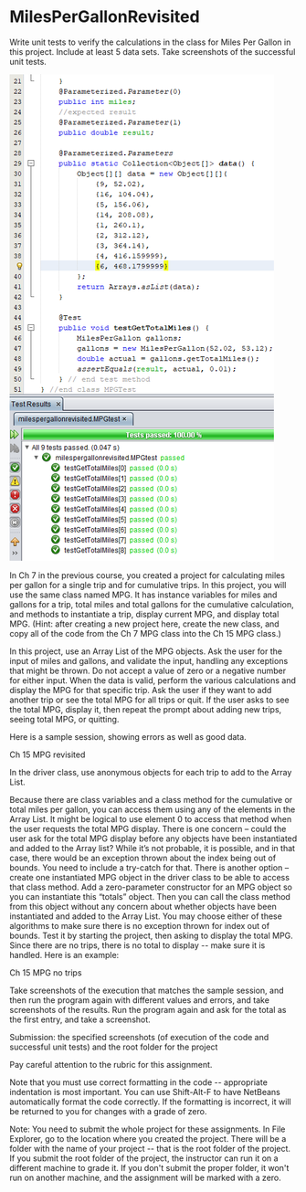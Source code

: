 # MilesPerGallonRevisited

Write unit tests to verify the calculations in the class for Miles Per Gallon in this project. Include at least 5 data sets. Take screenshots of the successful unit tests.

![unit test output](https://github.com/bell-kevin/MilesPerGallonRevisited/blob/main/all%20test%20units%20passed.PNG)

In Ch 7 in the previous course, you created a project for calculating miles per gallon for a single trip and for cumulative trips. In this project, you will use the same class named MPG. It has instance variables for miles and gallons for a trip, total miles and total gallons for the cumulative calculation, and methods to instantiate a trip, display current MPG, and display total MPG. (Hint: after creating a new project here, create the new class, and copy all of the code from the Ch 7 MPG class into the Ch 15 MPG class.)

In this project, use an Array List of the MPG objects. Ask the user for the input of miles and gallons, and validate the input, handling any exceptions that might be thrown. Do not accept a value of zero or a negative number for either input. When the data is valid, perform the various calculations and display the MPG for that specific trip. Ask the user if they want to add another trip or see the total MPG for all trips or quit. If the user asks to see the total MPG, display it, then repeat the prompt about adding new trips, seeing total MPG, or quitting.

Here is a sample session, showing errors as well as good data.

Ch 15 MPG revisited

In the driver class, use anonymous objects for each trip to add to the Array List.

Because there are class variables and a class method for the cumulative or total miles per gallon, you can access them using any of the elements in the Array List. It might be logical to use element 0 to access that method when the user requests the total MPG display. There is one concern – could the user ask for the total MPG display before any objects have been instantiated and added to the Array list? While it’s not probable, it is possible, and in that case, there would be an exception thrown about the index being out of bounds. You need to include a try-catch for that. There is another option – create one instantiated MPG object in the driver class to be able to access that class method. Add a zero-parameter constructor for an MPG object so you can instantiate this “totals” object. Then you can call the class method from this object without any concern about whether objects have been instantiated and added to the Array List. You may choose either of these algorithms to make sure there is no exception thrown for index out of bounds. Test it by starting the project, then asking to display the total MPG. Since there are no trips, there is no total to display -- make sure it is handled. Here is an example:

Ch 15 MPG no trips

Take screenshots of the execution that matches the sample session, and then run the program again with different values and errors, and take screenshots of the results. Run the program again and ask for the total as the first entry, and take a screenshot.

 

Submission: the specified screenshots (of execution of the code and successful unit tests) and the root folder for the project

 

Pay careful attention to the rubric for this assignment.

Note that you must use correct formatting in the code -- appropriate indentation is most important. You can use Shift-Alt-F to have NetBeans automatically format the code correctly. If the formatting is incorrect, it will be returned to you for changes with a grade of zero.

Note: You need to submit the whole project for these assignments. In File Explorer, go to the location where you created the project. There will be a folder with the name of your project -- that is the root folder of the project.  If you submit the root folder of the project, the instructor can run it on a different machine to grade it. If you don't submit the proper folder, it won't run on another machine, and the assignment will be marked with a zero.
